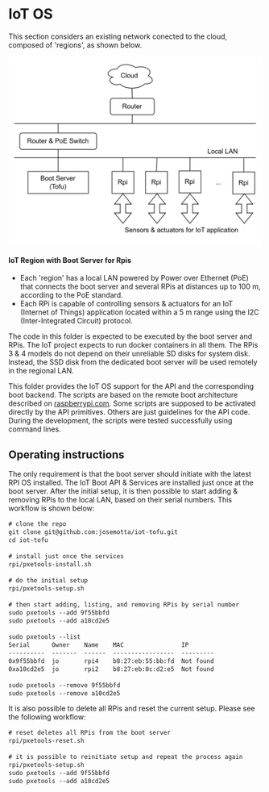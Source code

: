 # IoT OS

This section considers an existing network conected to the cloud, composed of 'regions', as shown below.

![Region](region.png)

#### IoT Region with Boot Server for Rpis

- Each 'region' has a local LAN powered by Power over Ethernet (PoE) that connects the boot server and several RPis at distances up to 100 m, according to the PoE standard.
- Each RPi is capable of controlling sensors & actuators for an IoT (Internet of Things) application located within a 5 m range using the I2C (Inter-Integrated Circuit) protocol.

The code in this folder is expected to be executed by the boot server and RPis. The IoT project expects to run docker containers in all them. The RPis 3 & 4 models do not depend on their unreliable SD disks for system disk. Instead, the SSD disk from the dedicated boot server will be used remotely in the regional LAN.

This folder provides the IoT OS support for the API and the corresponding boot backend. The scripts are based on the remote boot architecture described on [raspberrypi.com](https://www.raspberrypi.com/documentation/computers/remote-access.html#using-pxetools). Some scripts are supposed to be activated directly by the API primitives. Others are just guidelines for the API code. During the development, the scripts were tested successfully using command lines.

## Operating instructions

The only requirement is that the boot server should initiate with the latest RPI OS installed. The IoT Boot API & Services are installed just once at the boot server. After the initial setup, it is then possible to start adding & removing RPis to the local LAN, based on their serial numbers. This workflow is shown below:

```
# clone the repo
git clone git@github.com:josemotta/iot-tofu.git
cd iot-tofu

# install just once the services
rpi/pxetools-install.sh

# do the initial setup
rpi/pxetools-setup.sh

# then start adding, listing, and removing RPis by serial number
sudo pxetools --add 9f55bbfd
sudo pxetools --add a10cd2e5

sudo pxetools --list
Serial      Owner    Name    MAC                IP
----------  -------  ------  -----------------  ---------
0x9f55bbfd  jo       rpi4    b8:27:eb:55:bb:fd  Not found
0xa10cd2e5  jo       rpi2    b8:27:eb:0c:d2:e5  Not found

sudo pxetools --remove 9f55bbfd
sudo pxetools --remove a10cd2e5
```

It is also possible to delete all RPis and reset the current setup. Please see the following workflow:

```
# reset deletes all RPis from the boot server
rpi/pxetools-reset.sh

# it is possible to reinitiate setup and repeat the process again
rpi/pxetools-setup.sh
sudo pxetools --add 9f55bbfd
sudo pxetools --add a10cd2e5
```
